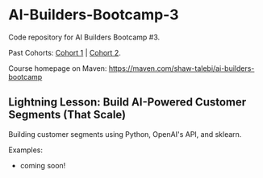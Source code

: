 # AI-Builders-Bootcamp-3
Code repository for AI Builders Bootcamp #3.

Past Cohorts: [Cohort 1](https://github.com/ShawhinT/AI-Builders-Bootcamp-1) | [Cohort 2](https://github.com/ShawhinT/AI-Builders-Bootcamp-2).

Course homepage on Maven: https://maven.com/shaw-talebi/ai-builders-bootcamp

## Lightning Lesson: Build AI-Powered Customer Segments (That Scale)
Building customer segments using Python, OpenAI's API, and sklearn.

Examples:
- coming soon!
